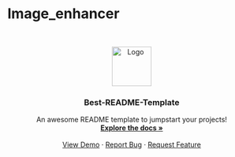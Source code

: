 # Image_enhancer
<br />
<p align="center">
  <a href="https://github.com/othneildrew/Best-README-Template">
    <img src="https://www.google.com/search?q=tensorflow+images&sxsrf=ALeKk02e7VpcGxKsr-rHqD59yGuRu_-brw:1627869671683&tbm=isch&source=iu&ictx=1&fir=hZ5TX3QXxQFm1M%252CPdePyWR3u3hsEM%252C_&vet=1&usg=AI4_-kQsVgVJJPNaQ5O1vaVTOYHzsw9Pbg&sa=X&ved=2ahUKEwjroJWMn5HyAhWO7HMBHf_3DT4Q9QF6BAgHEAE#imgrc=hZ5TX3QXxQFm1M" alt="Logo" width="80" height="80">
  </a>

  <h3 align="center">Best-README-Template</h3>

  <p align="center">
    An awesome README template to jumpstart your projects!
    <br />
    <a href="https://github.com/othneildrew/Best-README-Template"><strong>Explore the docs »</strong></a>
    <br />
    <br />
    <a href="https://github.com/othneildrew/Best-README-Template">View Demo</a>
    ·
    <a href="https://github.com/othneildrew/Best-README-Template/issues">Report Bug</a>
    ·
    <a href="https://github.com/othneildrew/Best-README-Template/issues">Request Feature</a>
  </p>
</p>

